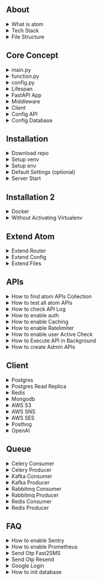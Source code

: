 ## About

<details>
<summary>What is atom</summary>

<br>

- Open-source backend framework to speed up large-scale application development  
- Modular architecture combining functional and procedural styles  
- Pure functions used to minimize side effects and improve testability  
- Built-in support for Postgres, Redis, S3, Kafka, and many other services  
- Production-ready to build APIs, background jobs, and integrations quickly  
- Minimal boilerplate so you don’t have to reinvent the wheel each time  
- Non-opinionated: full flexibility in defining business schema, API structure, and external libraries  
</details>

<details>
<summary>Tech Stack</summary>

<br>

Atom uses a proven tech stack so you can build fast without worrying about stack choices.
- Language: Python  
- Framework: FastAPI (for building async APIs)  
- Database: PostgreSQL (primary relational database)  
- Caching: Redis or Valkey (used for cache, rate limiting, task queues, etc.)  
- Object Storage: S3 (for storing files and media objects)  
- Queue: RabbitMQ or Kafka (for background jobs and async processing)  
- Task Worker: Celery (for background processing)  
- Monitoring: Sentry/Prometheus (for error tracking and performance monitoring)  
</details>

<details>
<summary>File Structure</summary>

<br>

Explanation of key files in the repo:
- `function.py` – Core business logic or utility functions
- `.env` – Config variables used across the app  
- `config.py` – Config variables used across the app  
- `main.py` – FastAPI Server + core APIs 
- `extend.py` – Logic for extneding router
- `router.py` – Samples for extending the APIs  
- `curl.txt` – List of curl requests used for testing  
- `test.sh` – Shell script to execute curl.txt tests  
- `consumer_redis.py` – Redis consumer for pub/sub or queue  
- `consumer_rabbitmq.py` – RabbitMQ consumer  
- `consumer_kafka.py` – Kafka consumer  
- `consumer_celery.py` – Celery worker 
- `requirements.txt` – Python dependencies
- `readme.md` – Project documentation   
- `Dockerfile` – Build and run the project inside Docker  
- `.gitignore` – Files/directories to ignore in git
</details>














## Core Concept

<details>
<summary>main.py</summary>

<br>

- File `main.py` is the core file in the repo
- Contains all important logic
- Major section - function,config,lifespan,app,middleware,api,server start
</details>

<details>
<summary>function.py</summary>

<br>

- File `function.py` contains all pure functions used anywhere in the repo
- Each function can be used anywhere without any side-effects
</details>

<details>
<summary>config.py</summary>

<br>

- File `config.py` contains all extra configs
- You can define any config with any datatypes
- You can use with `config` var in your routes
```bash
xyz=123
xyz="atom"
xyz=[1,2,3]
xyz={"name":"atom"}
```
- You can use in your apis using:-
```python
config.get(xyz)
```
</details>

<details>
<summary>Lifespan</summary>

<br>

- FastAPI backend startup and shutdown logic is handled via the lifespan function in `main.py`
- Initializes service clients if config is present:Postgres,Redis,MongoDB,Kafka,RabbitMQ,Celery,AWS (S3/SNS/SES),OpenAI,PostHog etc
- Reads and caches Postgres schema, `users.api_access`, and `users.is_active` if columns exist.
- Injects all `config_`, `client_`, and `cache_` variables into `app.state`.
- Cleans up all clients on shutdown (disconnect/close/flush).
- All startup exceptions are logged via `traceback`.
</details>

<details>
<summary>FastAPI App</summary>

<br>

- FastAPI App is setup in the `main.py` app section.
- Lifespan events are added
- Adds CORS as per the config
- Routers auto-loaded
- Sentry is enabled if `config_sentry_dsn` is set.
- Prometheus is added if `config_is_prometheus` is 1.
</details>

<details>
<summary>Middleware</summary>

<br>

- Handles token validation and injects user into `request.state.user`
- Applies admin access control for apis containing `admin/`.
- Checks if user is active when `is_active_check` is set in `config_api`.
- Enforces rate limiting if `ratelimiter_times_sec` is set for the API.
- Runs API in background if `is_background=1` is present in query params.
- Serves cached response if `cache_sec` is set.
- Captures and logs exceptions; sends to Sentry if configured.
- Logs API calls to `log_api` table if schema has logging enabled.
</details>

<details>
<summary>Client</summary>

<br>

- All clients are initialized once during app startup using the FastAPI lifespan event in `main.py`
- You can access these clients in your custom routes via `request.app.state.{client_name}`
- Available client list (check `main.py` lifespan section)
- Ex:
```python
request.app.state.client_postgres
```
</details>

<details>
<summary>Config API</summary>

<br>

- Prebuilt `config_api` dict in `config.py` to control api various logic as shown in ex.
- You can also add your api in the same dict
- For ex:
```python
"/test":{
"id":7,
"is_token":0,
"is_active_check":1,
"cache_sec":["inmemory",60],
"ratelimiter_times_sec":[1,1]
}
```
- id - unique api id used in admin apis check
- is_token - 0/1 - to enable auth
- is_active_check - 0/1 - to enable user active check
- cache_sec - to cache api with inmemory/redis option
- ratelimiter_times_sec - to ratelimit api
</details>

<details>
<summary>Config Database</summary>

<br>

- Prebuilt `config_postgres_schema` dict is defined in `config.py` to initialize PostgreSQL schema.
- It has two keys: `table` and `query`.
- `table` contains table definitions.
- `query` contains extra SQL queries to run.
- You can add your own table and query to it.
- Understanding columns with different possibility for `title` column as an ex:
```python
"title-text-0-0"
"title-text-0-btree"
"title-text-1-btree,gin"
```
- `title` = column name
- `text` = column datatype
- `0` or `1` = column can be be null or not. if 0, it can be null else 1 which will force not null constraint
- `0` or `btree` or `btree,gin`  = index on that column. if 0, no index. it can be multiple also with comma separated values
</details>





















## Installation

<details>
<summary>Download repo</summary>

<br>

```bash
git clone https://github.com/atom36942/atom.git
cd atom
```
</details>

<details>
<summary>Setup venv</summary>

<br>

Mac
```bash
python3 -m venv venv
source venv/bin/activate
pip install -r requirements.txt
```
Windows
```bash
python -m venv venv
venv\Scripts\activate
pip install -r requirements.txt
```
</details>

<details>
<summary>Setup env</summary>

<br>

- Create a `.env` file in the root directory with min 4 keys 
- You can use local or remote URLs for Postgres and Redis
- `config_postgres_url`: primary database (PostgreSQL) connection URL  
- `config_redis_url`: used for caching, rate limiting, background tasks, etc.  
- `config_key_root`: secret key to authenticate root-user APIs - /root/{api}  
- `config_key_jwt`: secret key used for signing and verifying JWT tokens
```env
config_postgres_url=postgresql://atom@127.0.0.1/postgres
config_redis_url=redis://localhost:6379
config_key_root=any random secret key (2n91nIEaJpsqjFUz)
config_key_jwt=any random secret key (2n91nIEaJpsqjFUz)
```
</details>

<details>
<summary>Default Settings (optional)</summary>

<br>

- With below config keys,you can control default settings
- Default values are in main.py config section
- You can add them in `.env` or `config.py` to update default value
- Each key is independent of each other
```bash
config_token_expire_sec=10000                               # token expiry time 
config_token_user_key_list=id,mobile                        # token user keys 
config_is_signup=0/1                                        # enable/disable signup
config_is_otp_verify=0/1                                    # enable/disable otp verify in user profile update
config_batch_object_create=10                               # control batch for object create
config_column_disabled_list=value                           # control which keys non admin users can't update
config_table_allowed_public_create_list=post,comment        # control which table insert is allowed in public
config_table_allowed_public_read_list=users,post            # control which table read is allowed in public
config_batch_log_api=10                                     # control batch insert for api logs
config_cors_origin_list=x,y,z                               # control cors
config_cors_method_list=x,y,z                               # control cors
config_cors_headers_list=x,y,z                              # control cors
config_cors_allow_credentials=False                         # control cors
```
</details>

<details>
<summary>Server Start</summary>

<br>

```bash
python main.py                  # Run directly
uvicorn main:app --reload       # Run with auto-reload (dev)
```
</details>



















## Installation 2

<details>
<summary>Docker</summary>

<br>

```bash
git clone https://github.com/atom36942/atom.git
cd atom
docker build -t atom .
docker run -p 8000:8000 atom
```
</details>

<details>
<summary>Without Activating Virtualenv</summary>

<br>

```bash
git clone https://github.com/atom36942/atom.git       # Clone the repository
cd atom                                               # Navigate into project directory
python3 -m venv venv                                  # Create a virtual environment
./venv/bin/pip install -r requirements.txt            # Install requirements
touch .env                                            # Create .env file
./venv/bin/python main.py                             # Run directly
./venv/bin/uvicorn main:app --reload                  # Start the server with reload
./venv/bin/pip install fastapi                        # Install package (ex FastAPI)
./venv/bin/pip freeze > requirements.txt              # Freeze updated dependencies
./venv/bin/pip install --upgrade fastapi              # Upgrade package (ex FastAPI)
./venv/bin/pip uninstall fastapi                      # Uninstall package (ex FastAPI)
```
</details>
















## Extend Atom

<details>
<summary>Extend Router</summary>

<br>

- Easily extend Atom by adding your API router files in 2 ways
- 1st way - create any `.py` file starting with `router` in the root folder
- 2nd way - place it inside a `router` folder with any `.py` filename
- All custom router files are auto-loaded at startup
- All routes automatically use middleware
- All routes includes middleware by defualt having prebuilt auth,admin check,user active check,ratelimter,background apis,caching,api log
- See `router.py` for sample usage
</details>

<details>
<summary>Extend Config</summary>

<br>

- Easily extend Atom by adding your config in 4 ways
- 1st way - add it in `.env` file
- 2nd way - add it in `config.py` file
- 3rd way - create any `.py` file starting with `config` in the root folder
- 4th way - place it inside a `config/` folder with any `.py` filename
- How to access - Use `config` var dict in your routes
- For ex:
```python
some_value=config.get("xyz")
```
</details>

<details>
<summary>Extend Files</summary>

<br>

- Add extra file logic in `extend_{logic}.py` like function,import,pydantic,etc
- Add all extend files in `extend_master.py`
- This is an opinionated approach to structure code
- import `extend_master.py` in your routes
```python
from extend import *
from extend_master import *
```
</details>


















## APIs

<details>
<summary>How to find atom APIs Collection</summary>

<br>

- All atom APIs are defined in main.py
- All atom APIs are listed in `curl.txt` as ready-to-run `curl` commands  
- You can copy-paste any of these directly into Postman (use "Raw Text" option)  
- Any curl starting with `0` is skipped during automated testing with `test.sh`
- Major section - index,root,auth,my,public,private,admin,router
</details>

<details>
<summary>How to test all atom APIs</summary>

<br>

- You can use the `test.sh` script to run a batch of API tests.
- It reads all curl commands from `curl.txt`
- Executes them one by one as a quick integration test
- To disable a specific curl command, prefix the curl command with `0` in `curl.txt`
- Testing Summary (API,Status Code,Response Time (ms)) will be saved to `curl.csv` in the root folder
- How to run script:
```bash
./test.sh
```
</details>

<details>
<summary>How to check API Log</summary>

<br>

- Prebuilt api logs in `log_api` table in database
- Logging is done asynchronously
</details>

<details>
<summary>How to enable auth</summary>

<br>

- Add below key in `config_api` dict in `config.py` for your api:
```bash
"is_token":0
```
- Decoded user info is injected into `request.state.user` for downstream access.
```bash
request.state.user.get("id")
request.state.user.get("is_active")
request.state.user.get("mobile")
```
</details>

<details>
<summary>How to enable Caching</summary>

<br>

- Add below key in `config_api` dict in `config.py` for your api using two options:
```bash
"cache_sec":["inmemory",60]
"cache_sec":["redis",60]
```
</details>

<details>
<summary>How to enable Ratelimiter</summary>

<br>

- Add the following key to your `.env` file
- Default is `config_redis_url`
```bash
config_redis_url_ratelimiter=redis://localhost:6379
```
- Add below key in `config_api` dict in `config.py` for your api:
```bash
"ratelimiter_times_sec":[1,3]
```
</details>

<details>
<summary>How to enable user Active Check</summary>

<br>

- Add below key in `config_api` dict in `config.py` for your api:
```bash
"is_active_check":1
```
</details>

<details>
<summary>How to Execute API in Background</summary>

<br>

- Send below key in query params:
```python
is_background=1
```
- Check the `curl.txt` file for examples
- Immediately returns a success response while processing continues in the background.
</details>

<details>
<summary>How to create Admin APIs</summary>

<br>

- Add `/admin` in the route path to mark it as an admin API  
- Check the `curl.txt` file for examples
- `/admin` APIs are meant for routes that should be restricted to limited users.  
- Access control is check by middleware using token
- Assign a unique ID in the `config_api` in `config.py`:
```bash
"id":3
```
- Only users whose `api_access` column in the database contains that API ID will be allowed to access it  
- Example to give user_id=1 access to admin APIs with IDs 1,2,3
```sql
update users set api_access='1,2,3' where id=1;
```
- To revoke access, update `api_access` column and refresh token 
</details>






















## Client

<details>
<summary>Postgres</summary>

<br>

- Atom has prebuilt postgres connection using two package Databases/Asyncpg
- Databases - https://github.com/encode/databases
- Asyncpg - https://github.com/MagicStack/asyncpg
- How to access client in your routes: to execute any raw sql in your router
- It is used for primary database
- Add the following key to your `.env` file
```bash
config_postgres_url=postgresql://atom@127.0.0.1/postgres
```
- How to access client in your routes:
```python
request.app.state.client_postgres 
request.app.state.client_postgres_asyncpg
request.app.state.client_postgres_asyncpg_pool
 ```
- Search client name in `main.py` or `function.py` for understaning usage
</details>

<details>
<summary>Postgres Read Replica</summary>

<br>

- Prebuilt Postgres read replica config is available.
- docs - https://github.com/encode/databases
- It is used for reducing load in primary database for read queries
- Add the following key to your `.env` file
```bash
config_postgres_url_read=postgresql://atom@127.0.0.1/postgres
```
- How to access client in your routes:
```bash
request.app.state.client_postgres_read 
 ```
- Search client name in `main.py` or `function.py` for understaning usage
</details>

<details>
<summary>Redis</summary>

<br>

- Prebuilt Redis connection
- Docs - https://redis.readthedocs.io/en/stable/examples/asyncio_examples.html
- It is used for cache data
- Add the following key to your `.env` file
```bash
config_redis_url=redis://localhost:6379
```
- How to access client in your routes:
```bash
request.app.state.client_redis 
 ```
- Search client name in `main.py` or `function.py` for understaning usage
</details>

<details>
<summary>Mongodb</summary>

<br>

- Prebuilt Mongodb connection
- Docs - https://motor.readthedocs.io/en/stable
- It is used for secondary database
- Add the following key to your `.env` file
```bash
config_mongodb_url=mongodb://localhost:27017
```
- How to access client in your routes:
```bash
request.app.state.client_mongodb 
 ```
- Search client name in `main.py` or `function.py` for understaning usage
</details>

<details>
<summary>AWS S3</summary>

<br>

- Prebuilt AWS S3 connection
- Docs - https://boto3.amazonaws.com
- It is used for object storage
- Add the following key to your `.env` file
```bash
config_aws_access_key_id=value
config_aws_secret_access_key=value
config_s3_region_name=value
```
- How to access client in your routes:
```bash
request.app.state.client_s3 
request.app.state.client_s3_resource 
 ```
- Search client name in `main.py` or `function.py` for understaning usage
</details>

<details>
<summary>AWS SNS</summary>

<br>

- Prebuilt AWS SNS connection
- Docs - https://boto3.amazonaws.com
- It is used for sending otps
- Add the following key to your `.env` file
```bash
config_aws_access_key_id=value
config_aws_secret_access_key=value
config_sns_region_name=value
```
- How to access client in your routes:
```bash
request.app.state.client_sns 
 ```
- Search client name in `main.py` or `function.py` for understaning usage
</details>

<details>
<summary>AWS SES</summary>

<br>

- Prebuilt AWS SES connection
- Docs - https://boto3.amazonaws.com
- It is used for sending emails
- Add the following key to your `.env` file
```bash
config_aws_access_key_id=value
config_aws_secret_access_key=value
config_ses_region_name=value
```
- How to access client in your routes:
```bash
request.app.state.client_ses 
 ```
- Search client name in `main.py` or `function.py` for understaning usage
</details>

<details>
<summary>Posthog</summary>

<br>

- Prebuilt Posthog connection
- Docs - https://posthog.com/docs/libraries/python
- It is used for sending events
- Add the following key to your `.env` file
```bash
config_posthog_project_host=value
config_posthog_project_key=value
```
- How to access client in your routes:
```bash
request.app.state.client_posthog 
 ```
- Search client name in `main.py` or `function.py` for understaning usage
</details>

<details>
<summary>OpenAI</summary>

<br>

- Prebuilt OpenAI connection
- Docs - https://github.com/openai/openai-python
- It is used for llm oeprations
- Add the following key to your `.env` file
```bash
config_openai_key=value
```
- How to access client in your routes:
```bash
request.app.state.client_openai 
 ```
- Search client name in `main.py` or `function.py` for understaning usage
</details>


















## Queue

<details>
<summary>Celery Consumer</summary>

<br>

- Prebuilt Consumer in `consumer_celery.py`
- Docs - https://github.com/celery/celery
- You can add more functions in consumer to processs
- Add the following key to your `.env` file
```bash
config_celery_broker_url=redis://localhost:6379
config_postgres_url=postgresql://atom@127.0.0.1/postgres
```
- How to run file:
```bash
celery -A consumer_celery worker --loglevel=info                # Run with activated virtualenv
./venv/bin/celery -A consumer_celery worker --loglevel=info     # Run without activating virtualenv
```
</details>

<details>
<summary>Celery Producer</summary>

<br>

- Prebuilt Producer connection
- - You can use any function which is handled in Consumer to add it in queue
- Add the following key to your `.env` file
```bash
config_celery_broker_url=redis://localhost:6379
```
- How to access client in your routes:
```bash
request.app.state.client_celery_producer 
 ```
- Search client name in `main.py` or `function.py` for understaning usage
</details>

<details>
<summary>Kafka Consumer</summary>

<br>

- Prebuilt Consumer in `consumer_kafka.py`
- Docs - https://github.com/aio-libs/aiokafka
- You can add more functions in consumer to processs
- You can add more groups and channels
- Start Kafka server locally or remotely with SASL/PLAIN
- Add the following key to your `.env` file
```bash
config_kafka_url=value
config_kafka_username=value
config_kafka_password=value
config_postgres_url=postgresql://atom@127.0.0.1/postgres
```
- How to run file:
```bash
python consumer_kafka.py                # Run with activated virtualenv
./venv/bin/python consumer_kafka.py     # Run without activating virtualenv
```
</details>

<details>
<summary>Kafka Producer</summary>

<br>

- Prebuilt Producer connection
- - You can use any function which is handled in Consumer to add it in queue
- Add the following key to your `.env` file
```bash
config_kafka_url=value
config_kafka_username=value
config_kafka_password=value
```
- How to access client in your routes:
```bash
request.app.state.client_kafka_producer 
 ```
- Search client name in `main.py` or `function.py` for understaning usage
</details>

<details>
<summary>Rabbitmq Consumer</summary>

<br>

- Prebuilt Consumer in `consumer_rabbitmq.py`
- Docs - https://github.com/mosquito/aio-pika
- You can add more functions in consumer to processs
- You can add more channels
- Add the following key to your `.env` file
```bash
config_rabbitmq_url=amqp://guest:guest@localhost:5672
config_postgres_url=postgresql://atom@127.0.0.1/postgres
```
- How to run file:
```bash
python consumer_rabbitmq.py                # Run with activated virtualenv
./venv/bin/python consumer_rabbitmq.py     # Run without activating virtualenv
```
</details>

<details>
<summary>Rabbitmq Producer</summary>

<br>

- Prebuilt Producer connection
- You can use any function which is handled in Consumer to add it in queue
- Add the following key to your `.env` file
```bash
config_rabbitmq_url=amqp://guest:guest@localhost:5672
```
- How to access client in your routes:
```bash
request.app.state.client_rabbitmq_producer 
 ```
- Search client name in `main.py` or `function.py` for understaning usage
</details>

<details>
<summary>Redis Consumer</summary>

<br>

- Prebuilt Consumer in `consumer_redis.py`
- Docs - https://redis.readthedocs.io/en/stable/examples/asyncio_examples.html
- You can add more functions in consumer to processs
- You can add more channels
- Add the following key to your `.env` file
```bash
config_redis_pubsub_url=redis://localhost:6379
config_postgres_url=postgresql://atom@127.0.0.1/postgres
```
- How to run file:
```bash
python consumer_redis.py                # Run with activated virtualenv
./venv/bin/python consumer_redis.py     # Run without activating virtualenv
```
</details>

<details>
<summary>Redis Producer</summary>

<br>

- Prebuilt Producer connection
- You can use any function which is handled in Consumer to add it in queue
- Add the following key to your `.env` file
```bash
config_redis_pubsub_url=redis://localhost:6379
```
- How to access client in your routes:
```bash
request.app.state.client_redis_producer 
 ```
- Search client name in `main.py` or `function.py` for understaning usage
</details>
















## FAQ

<details>
<summary>How to enable Sentry</summary>

<br>

- Add the following key to your `.env` file
```bash
config_sentry_dsn=value
```
</details>

<details>
<summary>How to enable Prometheus</summary>

<br>

- Add the following key to your `.env` file 
```bash
config_is_prometheus=1
```
</details>

<details>
<summary>Send Otp Fast2SMS</summary>

<br>

- Docs - https://www.fast2sms.com/docs
- Add the following key to your `.env` file
```bash
config_fast2sms_url=value
config_fast2sms_key=value
```
- check api in the public section of file `curl.txt`
</details>

<details>
<summary>Send Otp Resend</summary>

<br>

- Docs - https://resend.com/docs/api-reference
- Add the following key to your `.env` file
```bash
config_resend_url=value
config_resend_key=value
```
- check api in the public section of file `curl.txt`
</details>

<details>
<summary>Google Login</summary>

<br>

- Add the following key to your `.env` file
```bash
config_google_login_client_id=value
```
- check api in the auth section of file `curl.txt`
</details>

<details>
<summary>How to init database</summary>

<br>

- Extend config_postgres_schema as per your needs.
- Keep base table/queries as it is
- check api in the auth section of file `curl.txt`
```python
config_postgres_schema={
"table":{
"test":[
"created_at-timestamptz-0-brin",
"updated_at-timestamptz-0-0",
"created_by_id-bigint-0-0",
"updated_by_id-bigint-0-0",
"is_active-smallint-0-btree",
"is_verified-smallint-0-btree",
"is_deleted-smallint-0-btree",
"is_protected-smallint-0-btree",
"type-bigint-0-btree",
"title-text-0-btree,gin",
"description-text-0-0",
"file_url-text-0-0",
"link_url-text-0-0",
"tag-text-0-0",
"rating-numeric(10,3)-0-0",
"remark-text-0-btree,gin",
"location-geography(POINT)-0-gist",
"metadata-jsonb-0-gin"
],
"users":[
"created_at-timestamptz-0-brin",
"updated_at-timestamptz-0-0",
"created_by_id-bigint-0-0",
"updated_by_id-bigint-0-0",
"is_active-smallint-0-btree",
"is_verified-smallint-0-btree",
"is_deleted-smallint-0-btree",
"is_protected-smallint-0-btree",
"type-bigint-1-btree",
"username-text-0-btree",
"password-text-0-btree",
"google_id-text-0-btree",
"google_data-jsonb-0-0",
"email-text-0-btree",
"mobile-text-0-btree",
"api_access-text-0-0",
"last_active_at-timestamptz-0-0",
"username_bigint-bigint-0-btree",
"password_bigint-bigint-0-btree"
],
"otp":[
"created_at-timestamptz-0-brin",
"otp-integer-1-0",
"email-text-0-btree",
"mobile-text-0-btree"
],
"log_password":[
"created_at-timestamptz-0-0",
"user_id-bigint-0-0",
"password-text-0-0"
],
"message":[
"created_at-timestamptz-0-brin",
"updated_at-timestamptz-0-0",
"created_by_id-bigint-1-btree",
"updated_by_id-bigint-0-0",
"is_deleted-smallint-0-btree",
"user_id-bigint-1-btree",
"description-text-1-0",
"is_read-smallint-0-btree"
],
"report_user":[
"created_at-timestamptz-0-0",
"created_by_id-bigint-1-btree",
"user_id-bigint-1-btree"
],
"log_api":[
"created_at-timestamptz-0-0",
"created_by_id-bigint-0-0",
"type-bigint-0-btree",
"ip_address-text-0-0",
"api-text-0-btree,gin",
"method-text-0-0",
"query_param-text-0-0",
"status_code-smallint-0-0",
"response_time_ms-numeric(1000,3)-0-0",
"description-text-0-0"
],
},
"query":{
"users_disable_bulk_delete":"create or replace trigger trigger_delete_disable_bulk_users after delete on users referencing old table as deleted_rows for each statement execute procedure function_delete_disable_bulk(1);",
"users_check_username":"alter table users add constraint constraint_check_users_username check (username = lower(username) and username not like '% %' and trim(username) = username);",
"users_unique_1":"alter table users add constraint constraint_unique_users_type_username unique (type,username);",
"users_unique_2":"alter table users add constraint constraint_unique_users_type_email unique (type,email);",
"users_unique_3":"alter table users add constraint constraint_unique_users_type_mobile unique (type,mobile);",
"users_unique_4":"alter table users add constraint constraint_unique_users_type_google_id unique (type,google_id);",
"users_unique_5":"alter table report_user add constraint constraint_unique_report_user unique (created_by_id,user_id);",
"users_unique_6":"alter table users add constraint constraint_unique_users_type_username_bigint unique (type,username_bigint);",
}
}
```
</details>


